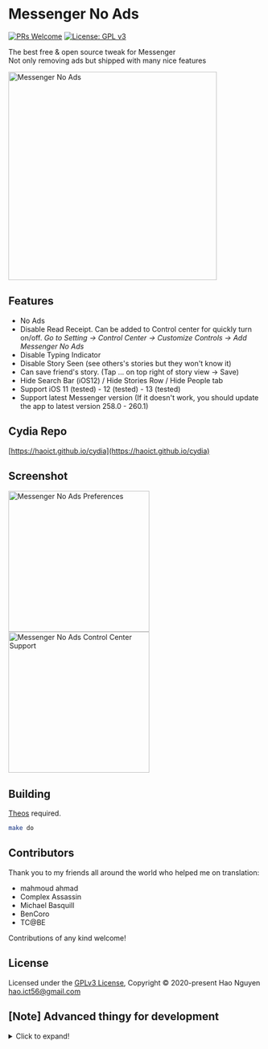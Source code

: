 # Messenger No Ads

[![PRs Welcome](https://img.shields.io/badge/PRs-welcome-brightgreen.svg?style=flat-square)](http://makeapullrequest.com)
[![License: GPL v3](https://img.shields.io/badge/License-GPLv3-blue.svg)](./LICENSE)

The best free & open source tweak for Messenger  
Not only removing ads but shipped with many nice features

<img src="https://haoict.github.io/cydia/images/mnabanner.jpg" alt="Messenger No Ads" width="414"/>

## Features

- No Ads
- Disable Read Receipt. Can be added to Control center for quickly turn on/off. *Go to Setting -> Control Center -> Customize Controls -> Add Messenger No Ads*
- Disable Typing Indicator
- Disable Story Seen (see others's stories but they won't know it)
- Can save friend's story. (Tap ... on top right of story view -> Save)
- Hide Search Bar (iOS12) / Hide Stories Row / Hide People tab
- Support iOS 11 (tested) - 12 (tested) - 13 (tested)
- Support latest Messenger version (If it doesn't work, you should update the app to latest version 258.0 - 260.1)

## Cydia Repo

[https://haoict.github.io/cydia](https://haoict.github.io/cydia)

## Screenshot

<img src="https://haoict.github.io/cydia/images/mnapref.png" alt="Messenger No Ads Preferences" width="280"/>
<img src="https://haoict.github.io/cydia/images/mnacc.jpg" alt="Messenger No Ads Control Center Support" width="280"/>

## Building

[Theos](https://github.com/theos/theos) required.

```bash
make do
```

## Contributors

Thank you to my friends all around the world who helped me on translation:  
- mahmoud ahmad  
- Complex Assassin  
- Michael Basquill  
- BenCoro  
- TC@BE  

Contributions of any kind welcome!

## License

Licensed under the [GPLv3 License](./LICENSE), Copyright © 2020-present Hao Nguyen <hao.ict56@gmail.com>

## [Note] Advanced thingy for development
<details>
  <summary>Click to expand!</summary>
  
  Add your device IP in `~/.bash_profile` or in project's `Makefile` for faster deployment
  ```base
  THEOS_DEVICE_IP = 192.168.1.21
  ```

  Add SSH key for target deploy device so you don't have to enter ssh root password every time
  ```bash
  cat ~/.ssh/id_rsa.pub | ssh -p 22 root@192.168.1.21 "mkdir -p ~/.ssh && cat >> ~/.ssh/authorized_keys"
  ```

  Build the final package
  ```bash
  FINALPACKAGE=1 make package
  ```

</details>